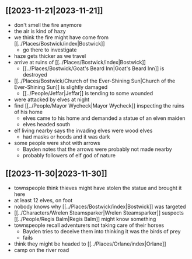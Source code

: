 ## [[2023-11-21|2023-11-21]]
- don't smell the fire anymore
- the air is kind of hazy
- we think the fire might have come from [[../Places/Bostwick/index|Bostwick]]
	- go there to investigate
- haze gets thicker as we travel
- arrive at ruins of [[../Places/Bostwick/index|Bostwick]]
	- [[../Places/Bostwick/Goat's Beard Inn|Goat's Beard Inn]] is destroyed
- [[../Places/Bostwick/Church of the Ever-Shining Sun|Church of the Ever-Shining Sun]] is slightly damaged
	- [[../People/Jeffar|Jeffar]] is tending to some wounded
- were attacked by elves at night
- find [[../People/Mayor Wycheck|Mayor Wycheck]] inspecting the ruins of his home
	- elves came to his home and demanded a statue of an elven maiden
	- elves headed south
- elf living nearby says the invading elves were wood elves
	- had masks or hoods and it was dark
- some people were shot with arrows
	- Bayden notes that the arrows were probably not made nearby
	- probably followers of elf god of nature

## [[2023-11-30|2023-11-30]]
- townspeople think thieves might have stolen the statue and brought it here
- at least 12 elves, on foot
- nobody knows why [[../Places/Bostwick/index|Bostwick]] was targeted
- [[../Characters/Wrelen Steamsparker|Wrelen Steamsparker]] suspects [[../People/Regis Balm|Regis Balm]] might know something
- townspeople recall adventurers not taking care of their horses
	- Bayden tries to deceive them into thinking it was the birds of prey
	- fails
- think they might be headed to [[../Places/Orlane/index|Orlane]]
- camp on the river road